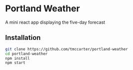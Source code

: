# Portland Weather

A mini react app displaying the five-day forecast

## Installation

```bash
git clone https://github.com/tmccarter/portland-weather
cd portland-weather
npm install
npm start
```